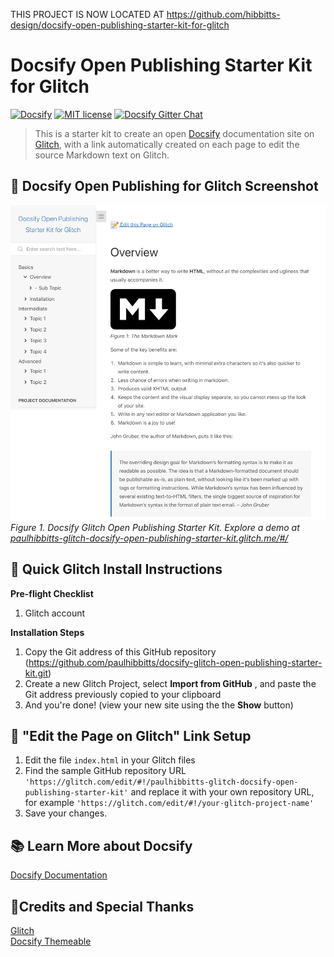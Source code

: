 THIS PROJECT IS NOW LOCATED AT https://github.com/hibbitts-design/docsify-open-publishing-starter-kit-for-glitch

# Docsify Open Publishing Starter Kit for Glitch

[![Docsify](https://img.shields.io/npm/v/docsify?label=docsify)](https://docsify.js.org/)
[![MIT license](https://img.shields.io/badge/License-MIT-blue.svg)](https://github.com/hibbitts-design/docsify-open-publishing-starter-kit/blob/master/LICENSE)
[![Docsify Gitter Chat](https://badges.gitter.im/Join%20Chat.svg)](https://gitter.im/docsifyjs/Lobby)

> This is a starter kit to create an open [Docsify](https://docsify.js.org) documentation site on [Glitch](https://glitch.com/), with a link automatically created on each page to edit the source Markdown text on Glitch.

📸 Docsify Open Publishing for Glitch Screenshot
---
![ Docsify Glitch Open Publishing Starter Kit](screenshot.jpg)
_Figure 1. Docsify Glitch Open Publishing Starter Kit. Explore a demo at [paulhibbitts-glitch-docsify-open-publishing-starter-kit.glitch.me/#/](https://paulhibbitts-glitch-docsify-open-publishing-starter-kit.glitch.me/#/)_

🚀 Quick Glitch Install Instructions
---
**Pre-flight Checklist**  

1. Glitch account

**Installation Steps**  

1. Copy the Git address of this GitHub repository (https://github.com/paulhibbitts/docsify-glitch-open-publishing-starter-kit.git)
2. Create a new Glitch Project, select **Import from GitHub** , and paste the Git address previously copied to your clipboard
3. And you're done! (view your new site using the the **Show** button)

📝 "Edit the Page on Glitch" Link Setup
---

1. Edit the file `index.html` in your Glitch files
2. Find the sample GitHub repository URL `'https://glitch.com/edit/#!/paulhibbitts-glitch-docsify-open-publishing-starter-kit'` and replace it with your own repository URL, for example `'https://glitch.com/edit/#!/your-glitch-project-name'`
3. Save your changes.

📚 Learn More about Docsify
---
[Docsify Documentation](https://docsify.js.org/#/?id=docsifyg)

🙇‍Credits and Special Thanks
---
[Glitch](https://glitch.com/)  
[Docsify Themeable](https://github.com/jhildenbiddle/docsify-themeable)  
